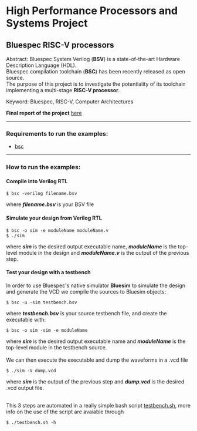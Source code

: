 # High Performance Processors and Systems Project 

## Bluespec RISC-V processors<br/>
Abstract:
Bluespec System Verilog (**BSV**) is a state-of-the-art Hardware Description Language (HDL).<br/>
Bluespec compilation toolchain (**BSC**) has been recently released as open source. <br/>
The purpose of this project is to investigate the potentiality of its toolchain implementing a multi-stage **RISC-V processor**.<br/>

Keyword: Bluespec, RISC-V, Computer Architectures

**Final report of the project** [here](https://github.com/riccardo-nannini/BSV_RISC-V/blob/main/report/report.pdf)

---

### Requirements to run the examples: 

- [bsc](https://github.com/B-Lang-org/bsc)

---


### How to run the examples:
#### Compile into Verilog RTL

	$ bsc -verilog filename.bsv
where **_filename.bsv_** is your BSV file

#### Simulate your design from Verilog RTL

	$ bsc -o sim -e moduleName moduleName.v
	$ ./sim
where **_sim_** is the desired output executable name, **_moduleName_** is the top-level module in the design and **_moduleName.v_** is the output of the previous step.

#### Test your design with a testbench

In order to use Bluespec's native simulator **Bluesim** to simulate the design and generate the VCD we compile the sources to Bluesim objects:

	$ bsc -u -sim testbench.bsv
where **_testbench.bsv_** is your source testbench file, and create the executable with:

	$ bsc -o sim -sim -e moduleName
where **_sim_** is the desired output executable name and **_moduleName_** is the top-level module in the testbench source.<br/><br/>
We can then execute the executable and dump the waveforms in a .vcd file

	$ ./sim -V dump.vcd
where **_sim_** is the output of the previous step and **_dump.vcd_** is the desired .vcd output file. <br/> <br/>

This 3 steps are automated in a really simple bash script [testbench.sh](https://github.com/riccardo-nannini/BSV_RISC-V/blob/main/examples/counter/testbench.sh), more info on the use of the script are avaiable through

	$ ./testbench.sh -h
